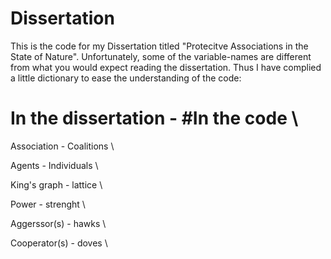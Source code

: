 # Dissertation

This is the code for my Dissertation titled "Protecitve Associations in the State of Nature". Unfortunately, some of the variable-names are different from what you would
expect reading the dissertation. Thus I have complied a little dictionary to ease the understanding of the code: 

# In the dissertation     -         #In the code \\

  Association             -          Coalitions  \\

  Agents                  -          Individuals  \\

  King's graph            -          lattice \\

  Power                   -          strenght \\

  Aggerssor(s)            -          hawks \\

  Cooperator(s)           -          doves \\
